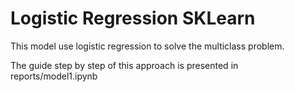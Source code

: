 # Logistic Regression SKLearn

This model use logistic regression to solve the multiclass problem.

The guide step by step of this approach is presented in reports/model1.ipynb
